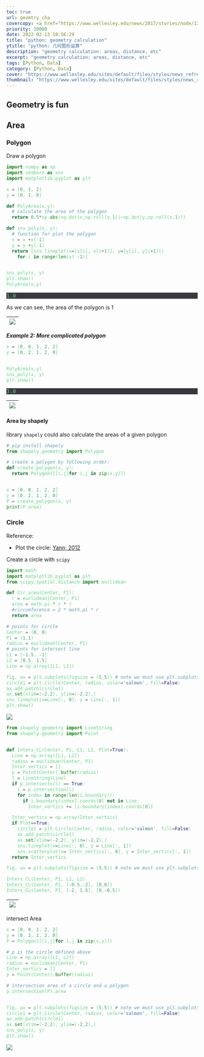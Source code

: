 ```yaml
---
toc: true
url: geomtry_cha
covercopy: <a href="https://www.wellesley.edu/news/2017/stories/node/120511">© wellesley.edu</a>
priority: 10000
date: 2022-02-13 10:56:29
title: "python: geometry calculation"
ytitle: "python: 几何图形运算"
description: "geometry calculation: areas, distance, etc"
excerpt: "geometry calculation: areas, distance, etc"
tags: [Python, Data]
category: [Python, Data]
cover: "https://www.wellesley.edu/sites/default/files/styles/news_refresh_hero/public/assets/dailyshot/ds_461390782.jpg"
thumbnail: "https://www.wellesley.edu/sites/default/files/styles/news_refresh_hero/public/assets/dailyshot/ds_461390782.jpg"
---
```


## Geometry is fun

<style>
pre {
  background-color:#38393d;
  color: #5fd381;
}
</style>

## Area

### Polygon

Draw a polygon

```python
import numpy as np
import seaborn as sns
import matplotlib.pyplot as plt

x = [0, 1, 2]
y = [0, 1, 0]

def PolyArea(x,y):
  # calculate the area of the polygon
  return 0.5*np.abs(np.dot(x,np.roll(y,1))-np.dot(y,np.roll(x,1)))

def sns_poly(x, y):
  # function for plot the polygon
  x = x +x[:1]
  y = y +y[:1]
  return [sns.lineplot(x=[x[i], x[i+1]], y=[y[i], y[i+1]])
    for i in range(len(x) -1)]


sns_poly(x, y)
plt.show()
PolyArea(x,y)
```
<pre>
1.0
</pre>

As we can see, the area of the polygon is 1

|![](https://s1.ax1x.com/2022/04/09/LPKss0.png)|
|:-:|

***Example 2: More complicated polygon***

```python
x = [0, 0, 1, 2, 2]
y = [0, 2, 1, 2, 0]


PolyArea(x,y)
sns_poly(x, y)
plt.show()
```
<pre>
3.0
</pre>

|![](https://s1.ax1x.com/2022/04/09/LPKgdU.png)|
|:-:|

#### Area by shapely

library `shapely` could also calculate the areas of a given polygon

```python
# pip install shapely
from shapely.geometry import Polygon

# create a polygon by following order:
def create_polygon(x, y):
  return Polygon([[i,j]for i,j in zip(x,y)])


x = [0, 0, 1, 2, 2]
y = [0, 2, 1, 2, 0]
P = create_polygon(x, y)
print(P.area)

```

### Circle

Reference:
- Plot the circle: [Yann; 2012](https://stackoverflow.com/questions/9215658/plot-a-circle-with-pyplot)

Create a circle with `scipy`

```python
import math
import matplotlib.pyplot as plt
from scipy.spatial.distance import euclidean

def Cir_area(Center, P1):
  r = euclidean(Center, P1)
  area = math.pi * r * r
  #circumference = 2 * math.pi * r
  return area

# points for circle
Center = (0, 0)
P1 = (1,1)
radius = euclidean(Center, P1)
# points for intersect line
L1 = [-1.5, -1]
L2 = [0.5, 1.5]
Line = np.array([L1, L2])
```

```python
fig, ax = plt.subplots(figsize = (5,5)) # note we must use plt.subplots, not plt.subplot
circle1 = plt.Circle(Center, radius, color='salmon', fill=False)
ax.add_patch(circle1)
ax.set(xlim=(-2,2), ylim=(-2,2),)
sns.lineplot(x=Line[:, 0], y = Line[:, 1])
plt.show()
```
![](https://s1.ax1x.com/2022/04/09/LPQhK1.png)


```python
from shapely.geometry import LineString
from shapely.geometry import Point


def Inters_CL(Center, P1, L1, L2, Plot=True):
  Line = np.array([L1, L2])
  radius = euclidean(Center, P1)
  Inter_vertics = []
  p = Point(Center).buffer(radius)
  l = LineString(Line)
  if p.intersects(l) == True:
    i = p.intersection(l)
    for index in range(len(i.boundary)):
      if i.boundary[index].coords[0] not in Line:
        Inter_vertics += [i.boundary[index].coords[0]]

  Inter_vertics = np.array(Inter_vertics)
  if Plot==True:
    circle1 = plt.Circle(Center, radius, color='salmon', fill=False)
    ax.add_patch(circle1)
    ax.set(xlim=(-2,2), ylim=(-2,2),)
    sns.lineplot(x=Line[:, 0], y = Line[:, 1])
    sns.scatterplot(x= Inter_vertics[:, 0], y = Inter_vertics[:, 1])
  return Inter_vertics

fig, ax = plt.subplots(figsize = (5,5)) # note we must use plt.subplots, not plt.subplot

Inters_CL(Center, P1, L1, L2)
Inters_CL(Center, P1, [-0.5,-2], [0,0])
Inters_CL(Center, P1, [-2, 1.5], [0,-0.5])
```

|![](https://s1.ax1x.com/2022/04/09/LPYUot.png)|
|:-:|


intersect Area

```python
x = [0, 0, 1, 2, 2]
y = [0, 2, 1, 2, 0]
P = Polygon([[i,j]for i,j in zip(x,y)])

# p is the circle defined above
Line = np.array([L1, L2])
radius = euclidean(Center, P1)
Inter_vertics = []
p = Point(Center).buffer(radius)

# intersection area of a circle and a polygon
p.intersection(P).area


fig, ax = plt.subplots(figsize = (5,5)) # note we must use plt.subplots, not plt.subplot
circle1 = plt.Circle(Center, radius, color='salmon', fill=False)
ax.add_patch(circle1)
ax.set(xlim=(-2,2), ylim=(-2,2),)
sns_poly(x, y)
plt.show()
```

![](https://s1.ax1x.com/2022/04/09/LPJU8U.png)
